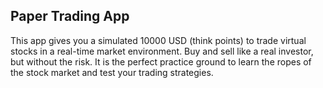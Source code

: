 ## Paper Trading App

This app gives you a simulated 10000 USD (think points) to trade virtual stocks in a real-time market environment. Buy and sell like a real investor, but without the risk. It is the perfect practice ground to learn the ropes of the stock market and test your trading strategies.